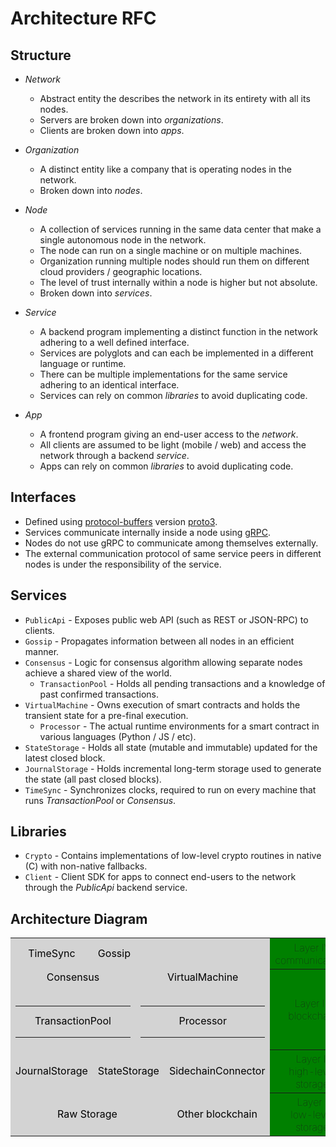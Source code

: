 # Architecture RFC

## Structure

* *Network*
  * Abstract entity the describes the network in its entirety with all its nodes.
  * Servers are broken down into *organizations*.
  * Clients are broken down into *apps*.

* *Organization*
  * A distinct entity like a company that is operating nodes in the network.
  * Broken down into *nodes*.

* *Node*
  * A collection of services running in the same data center that make a single autonomous node in the network.
  * The node can run on a single machine or on multiple machines.
  * Organization running multiple nodes should run them on different cloud providers / geographic locations.
  * The level of trust internally within a node is higher but not absolute.
  * Broken down into *services*.

* *Service*
  * A backend program implementing a distinct function in the network adhering to a well defined interface.
  * Services are polyglots and can each be implemented in a different language or runtime.
  * There can be multiple implementations for the same service adhering to an identical interface.
  * Services can rely on common *libraries* to avoid duplicating code.

* *App*
  * A frontend program giving an end-user access to the *network*.
  * All clients are assumed to be light (mobile / web) and access the network through a backend *service*.
  * Apps can rely on common *libraries* to avoid duplicating code.

## Interfaces

  * Defined using [protocol-buffers](https://developers.google.com/protocol-buffers/docs/overview) version [proto3](https://developers.google.com/protocol-buffers/docs/proto3).
  * Services communicate internally inside a node using [gRPC](https://grpc.io/).
  * Nodes do not use gRPC to communicate among themselves externally.
  * The external communication protocol of same service peers in different nodes is under the responsibility of the service.

## Services

  * `PublicApi` - Exposes public web API (such as REST or JSON-RPC) to clients.
  * `Gossip` - Propagates information between all nodes in an efficient manner.
  * `Consensus` - Logic for consensus algorithm allowing separate nodes achieve a shared view of the world.
    * `TransactionPool` - Holds all pending transactions and a knowledge of past confirmed transactions.
  * `VirtualMachine` - Owns execution of smart contracts and holds the transient state for a pre-final execution.
    * `Processor` - The actual runtime environments for a smart contract in various languages (Python / JS / etc).
  * `StateStorage` - Holds all state (mutable and immutable) updated for the latest closed block.
  * `JournalStorage` - Holds incremental long-term storage used to generate the state (all past closed blocks).
  * `TimeSync` - Synchronizes clocks, required to run on every machine that runs       *TransactionPool* or *Consensus*.

## Libraries

  * `Crypto` - Contains implementations of low-level crypto routines in native (C) with non-native fallbacks.
  * `Client` - Client SDK for apps to connect end-users to the network through the *PublicApi* backend service.
  
## Architecture Diagram

<table class="arch-table" style="width:100%">
  <tr>
    <td style="width:16%;height:50px;text-align:center;background:lightgrey;color:black">TimeSync</td>
    <td style="width:16%;height:50px;text-align:center;background:lightgrey;color:black">Gossip</td>
    <td style="width:16%;height:50px;text-align:center;background:lightgrey;color:black" colspan="3"></td>
    <th style="width:16%;borders:none;background:green;font-weight:100">Layer IV<br>communications</th>
  </tr>
  <tr>
    <td style="width:16%;height:50px;text-align:center;background:lightgrey;color:black" colspan="2">
      Consensus<br><br>
      <table class="arch-table">
      <tr>
        <td style="width:16%;height:50px;text-align:center;background:lightgrey;color:black">TransactionPool</td>
      </tr>
      </table>
    </td>
    <td style="width:16%;height:50px;text-align:center;background:lightgrey;color:black" colspan="3">
      VirtualMachine<br><br>
      <table class="arch-table">
      <tr>
        <td style="width:16%;height:50px;text-align:center;background:lightgrey;color:black">Processor</td>
      </tr>
      </table>
    </td>
    <th style="width:16%;borders:none;background:green;font-weight:100">Layer III<br>blockchain</th>
  </tr>
  <tr>
    <td style="width:16%;height:50px;text-align:center;background:lightgrey;color:black">JournalStorage</td>
    <td style="width:16%;height:50px;text-align:center;background:lightgrey;color:black" colspan="3">StateStorage</td>
    <td style="width:16%;height:50px;text-align:center;background:lightgrey;color:black" class="not-implemented">SidechainConnector</td>
    <th style="width:16%;borders:none;background:green;font-weight:100">Layer II<br>high-level storage</th>
  </tr>
  <tr>
    <td style="width:16%;height:50px;text-align:center;background:lightgrey;color:black" colspan="4">Raw Storage</td>
    <td style="width:16%;height:50px;text-align:center;background:lightgrey;color:black" class="not-implemented">Other blockchain</td>
    <th style="width:16%;borders:none;background:green;font-weight:100">Layer I<br>low-level storage</th>
  </tr>
</table>

